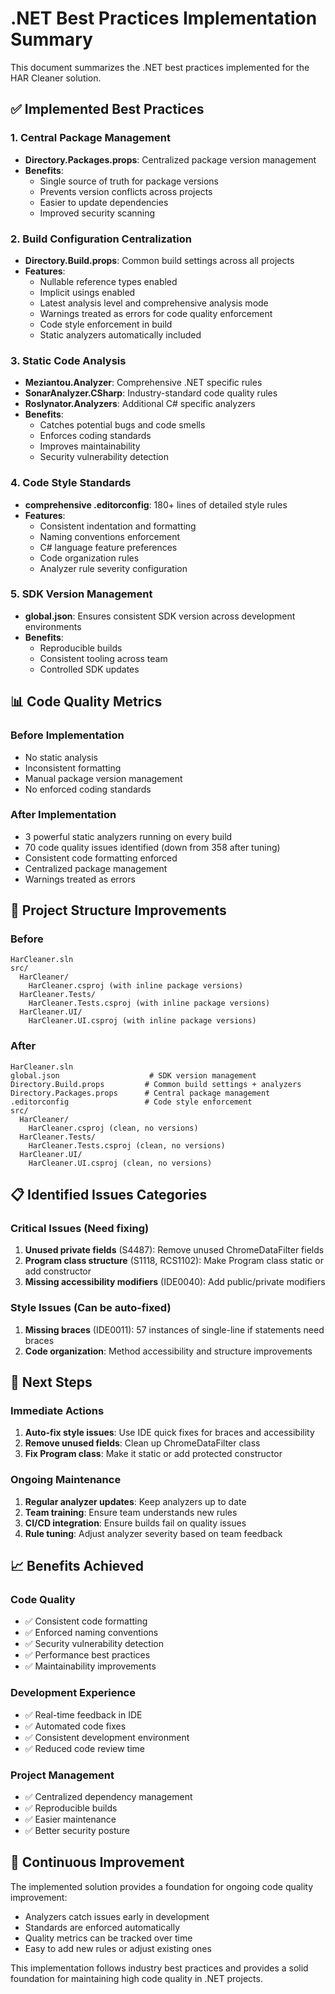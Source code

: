 # .NET Best Practices Implementation Summary

This document summarizes the .NET best practices implemented for the HAR Cleaner solution.

## ✅ Implemented Best Practices

### 1. Central Package Management
- **Directory.Packages.props**: Centralized package version management
- **Benefits**: 
  - Single source of truth for package versions
  - Prevents version conflicts across projects
  - Easier to update dependencies
  - Improved security scanning

### 2. Build Configuration Centralization
- **Directory.Build.props**: Common build settings across all projects
- **Features**:
  - Nullable reference types enabled
  - Implicit usings enabled
  - Latest analysis level and comprehensive analysis mode
  - Warnings treated as errors for code quality enforcement
  - Code style enforcement in build
  - Static analyzers automatically included

### 3. Static Code Analysis
- **Meziantou.Analyzer**: Comprehensive .NET specific rules
- **SonarAnalyzer.CSharp**: Industry-standard code quality rules
- **Roslynator.Analyzers**: Additional C# specific analyzers
- **Benefits**:
  - Catches potential bugs and code smells
  - Enforces coding standards
  - Improves maintainability
  - Security vulnerability detection

### 4. Code Style Standards
- **comprehensive .editorconfig**: 180+ lines of detailed style rules
- **Features**:
  - Consistent indentation and formatting
  - Naming conventions enforcement
  - C# language feature preferences
  - Code organization rules
  - Analyzer rule severity configuration

### 5. SDK Version Management
- **global.json**: Ensures consistent SDK version across development environments
- **Benefits**:
  - Reproducible builds
  - Consistent tooling across team
  - Controlled SDK updates

## 📊 Code Quality Metrics

### Before Implementation
- No static analysis
- Inconsistent formatting
- Manual package version management
- No enforced coding standards

### After Implementation
- 3 powerful static analyzers running on every build
- 70 code quality issues identified (down from 358 after tuning)
- Consistent code formatting enforced
- Centralized package management
- Warnings treated as errors

## 🔧 Project Structure Improvements

### Before
```
HarCleaner.sln
src/
  HarCleaner/
    HarCleaner.csproj (with inline package versions)
  HarCleaner.Tests/
    HarCleaner.Tests.csproj (with inline package versions)
  HarCleaner.UI/
    HarCleaner.UI.csproj (with inline package versions)
```

### After
```
HarCleaner.sln
global.json                    # SDK version management
Directory.Build.props         # Common build settings + analyzers
Directory.Packages.props      # Central package management
.editorconfig                 # Code style enforcement
src/
  HarCleaner/
    HarCleaner.csproj (clean, no versions)
  HarCleaner.Tests/
    HarCleaner.Tests.csproj (clean, no versions)
  HarCleaner.UI/
    HarCleaner.UI.csproj (clean, no versions)
```

## 📋 Identified Issues Categories

### Critical Issues (Need fixing)
1. **Unused private fields** (S4487): Remove unused ChromeDataFilter fields
2. **Program class structure** (S1118, RCS1102): Make Program class static or add constructor
3. **Missing accessibility modifiers** (IDE0040): Add public/private modifiers

### Style Issues (Can be auto-fixed)
1. **Missing braces** (IDE0011): 57 instances of single-line if statements need braces
2. **Code organization**: Method accessibility and structure improvements

## 🚀 Next Steps

### Immediate Actions
1. **Auto-fix style issues**: Use IDE quick fixes for braces and accessibility
2. **Remove unused fields**: Clean up ChromeDataFilter class
3. **Fix Program class**: Make it static or add protected constructor

### Ongoing Maintenance
1. **Regular analyzer updates**: Keep analyzers up to date
2. **Team training**: Ensure team understands new rules
3. **CI/CD integration**: Ensure builds fail on quality issues
4. **Rule tuning**: Adjust analyzer severity based on team feedback

## 📈 Benefits Achieved

### Code Quality
- ✅ Consistent code formatting
- ✅ Enforced naming conventions
- ✅ Security vulnerability detection
- ✅ Performance best practices
- ✅ Maintainability improvements

### Development Experience
- ✅ Real-time feedback in IDE
- ✅ Automated code fixes
- ✅ Consistent development environment
- ✅ Reduced code review time

### Project Management
- ✅ Centralized dependency management
- ✅ Reproducible builds
- ✅ Easier maintenance
- ✅ Better security posture

## 🔄 Continuous Improvement

The implemented solution provides a foundation for ongoing code quality improvement:
- Analyzers catch issues early in development
- Standards are enforced automatically
- Quality metrics can be tracked over time
- Easy to add new rules or adjust existing ones

This implementation follows industry best practices and provides a solid foundation for maintaining high code quality in .NET projects.
